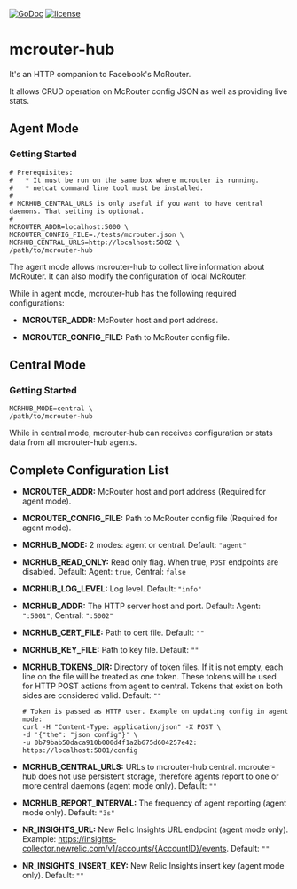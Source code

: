 [![GoDoc](https://godoc.org/github.com/didip/mcrouter-hub?status.svg)](http://godoc.org/github.com/didip/mcrouter-hub)
[![license](http://img.shields.io/badge/license-MIT-red.svg?style=flat)](https://raw.githubusercontent.com/didip/mcrouter-hub/master/LICENSE)


# mcrouter-hub

It's an HTTP companion to Facebook's McRouter.

It allows CRUD operation on McRouter config JSON as well as providing live stats.


## Agent Mode

### Getting Started
```
# Prerequisites:
#   * It must be run on the same box where mcrouter is running.
#   * netcat command line tool must be installed.
#
# MCRHUB_CENTRAL_URLS is only useful if you want to have central daemons. That setting is optional.
#
MCROUTER_ADDR=localhost:5000 \
MCROUTER_CONFIG_FILE=./tests/mcrouter.json \
MCRHUB_CENTRAL_URLS=http://localhost:5002 \
/path/to/mcrouter-hub
```

The agent mode allows mcrouter-hub to collect live information about McRouter. It can also modify the configuration of local McRouter.

While in agent mode, mcrouter-hub has the following required configurations:

* **MCROUTER_ADDR:** McRouter host and port address.

* **MCROUTER_CONFIG_FILE:** Path to McRouter config file.


## Central Mode

### Getting Started
```
MCRHUB_MODE=central \
/path/to/mcrouter-hub
```

While in central mode, mcrouter-hub can receives configuration or stats data from all mcrouter-hub agents.


## Complete Configuration List

* **MCROUTER_ADDR:** McRouter host and port address (Required for agent mode).

* **MCROUTER_CONFIG_FILE:** Path to McRouter config file (Required for agent mode).

* **MCRHUB_MODE:** 2 modes: agent or central. Default: `"agent"`

* **MCRHUB_READ_ONLY:** Read only flag. When true, `POST` endpoints are disabled. Default: Agent: `true`, Central: `false`

* **MCRHUB_LOG_LEVEL:** Log level. Default: `"info"`

* **MCRHUB_ADDR:** The HTTP server host and port. Default: Agent: `":5001"`, Central: `":5002"`

* **MCRHUB_CERT_FILE:** Path to cert file. Default: `""`

* **MCRHUB_KEY_FILE:** Path to key file. Default: `""`

* **MCRHUB_TOKENS_DIR:** Directory of token files. If it is not empty, each line on the file will be treated as one token. These tokens will be used for HTTP POST actions from agent to central. Tokens that exist on both sides are considered valid. Default: `""`
    ```
    # Token is passed as HTTP user. Example on updating config in agent mode:
    curl -H "Content-Type: application/json" -X POST \
    -d '{"the": "json config"}' \
    -u 0b79bab50daca910b000d4f1a2b675d604257e42: https://localhost:5001/config
    ```

* **MCRHUB_CENTRAL_URLS:** URLs to mcrouter-hub central. mcrouter-hub does not use persistent storage, therefore agents report to one or more central daemons (agent mode only). Default: `""`

* **MCRHUB_REPORT_INTERVAL:** The frequency of agent reporting (agent mode only). Default: `"3s"`

* **NR_INSIGHTS_URL:** New Relic Insights URL endpoint (agent mode only). Example: https://insights-collector.newrelic.com/v1/accounts/{AccountID}/events. Default: `""`

* **NR_INSIGHTS_INSERT_KEY:** New Relic Insights insert key (agent mode only). Default: `""`

